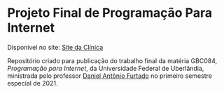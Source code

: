 # Projeto Final de Programação Para Internet

Disponível no site: [Site da Clínica](http://vinivosh.atwebpages.com/clinica/)

Repositório criado para publicação do trabalho final da matéria GBC084, _Programação para Internet_, da Universidade Federal de Uberlândia, ministrada pelo professor [Daniel Antônio Furtado](http://www.daniel.prof.ufu.br/) no primeiro semestre especial de 2021.
